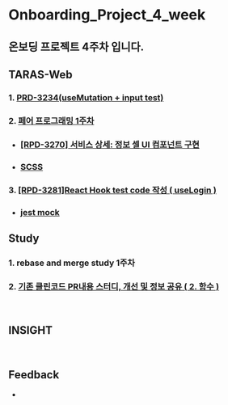 # Onboarding_Project_4_week

## 온보딩 프로젝트 4주차 입니다.

## TARAS-Web
### 1. [PRD-3234(useMutation + input test)](https://github.com/twinnylab/taras-web/pull/197)
### 2. [페어 프로그래밍 1주차](https://github.com/yechanTW/Onboarding_Project/tree/main/ONBOARDING_PROJECT_4_WEEK/Pair_Programing%201%EC%A3%BC%EC%B0%A8)
- ### [[RPD-3270] 서비스 상세: 정보 셀 UI 컴포넌트 구현](https://github.com/twinnylab/taras-web/pull/208)
- ### [SCSS](https://github.com/yechanTW/Onboarding_Project/tree/main/ONBOARDING_PROJECT_4_WEEK/scss)
### 3. [[RPD-3281]React Hook test code 작성 ( useLogin )](https://github.com/twinnylab/taras-web/pull/206)
- ### [jest mock](https://github.com/yechanTW/Onboarding_Project/tree/main/ONBOARDING_PROJECT_4_WEEK/Jest%20Mock)


## Study
### 1. rebase and merge study 1주차
### 2. [기존 클린코드 PR내용 스터디, 개선 및 정보 공유 ( 2. 함수 )](https://github.com/yechanTW/CleanCoding)
</br>

## INSIGHT

</br>

## Feedback
- 
